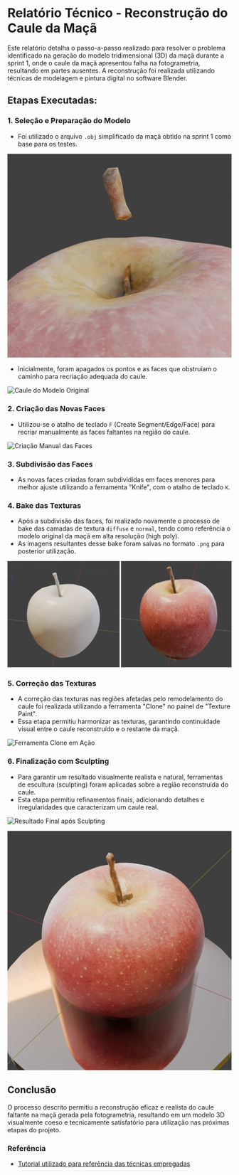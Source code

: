 # Relatório Técnico - Reconstrução do Caule da Maçã

Este relatório detalha o passo-a-passo realizado para resolver o problema identificado na geração do modelo tridimensional (3D) da maçã durante a sprint 1, onde o caule da maçã apresentou falha na fotogrametria, resultando em partes ausentes. A reconstrução foi realizada utilizando técnicas de modelagem e pintura digital no software Blender.

## Etapas Executadas:

### 1. Seleção e Preparação do Modelo
- Foi utilizado o arquivo `.obj` simplificado da maçã obtido na sprint 1 como base para os testes.

![Caule do Modelo Original](imgs/cauleDanificado.png)

- Inicialmente, foram apagados os pontos e as faces que obstruíam o caminho para recriação adequada do caule.

![Caule do Modelo Original](imgs/deletandoFaces.gif)


### 2. Criação das Novas Faces
- Utilizou-se o atalho de teclado `F` (Create Segment/Edge/Face) para recriar manualmente as faces faltantes na região do caule.

![Criação Manual das Faces](imgs/criandoFaces.gif)

### 3. Subdivisão das Faces
- As novas faces criadas foram subdivididas em faces menores para melhor ajuste utilizando a ferramenta "Knife", com o atalho de teclado `K`.

### 4. Bake das Texturas
- Após a subdivisão das faces, foi realizado novamente o processo de bake das camadas de textura `diffuse` e `normal`, tendo como referência o modelo original da maçã em alta resolução (high poly).
- As imagens resultantes desse bake foram salvas no formato `.png` para posterior utilização.

![Antes e Depois do Bake](imgs/antesDepois.png)

### 5. Correção das Texturas
- A correção das texturas nas regiões afetadas pelo remodelamento do caule foi realizada utilizando a ferramenta "Clone" no painel de "Texture Paint".
- Essa etapa permitiu harmonizar as texturas, garantindo continuidade visual entre o caule reconstruído e o restante da maçã.

![Ferramenta Clone em Ação](imgs/usandoClone.gif)

### 6. Finalização com Sculpting
- Para garantir um resultado visualmente realista e natural, ferramentas de escultura (sculpting) foram aplicadas sobre a região reconstruída do caule.
- Esta etapa permitiu refinamentos finais, adicionando detalhes e irregularidades que caracterizam um caule real.

![Resultado Final após Sculpting](imgs/resultadoFinal.gif)

![Resultado Final após Sculpting](imgs/resultadoFinal.png)

## Conclusão

O processo descrito permitiu a reconstrução eficaz e realista do caule faltante na maçã gerada pela fotogrametria, resultando em um modelo 3D visualmente coeso e tecnicamente satisfatório para utilização nas próximas etapas do projeto.

### Referência

- [Tutorial utilizado para referência das técnicas empregadas](https://www.youtube.com/watch?v=_pzTK-LBm3o)

